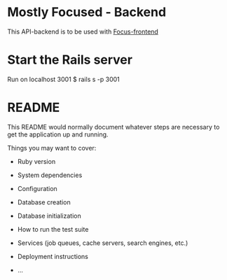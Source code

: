 # Mostly Focused - Backend
This API-backend is to be used with [Focus-frontend](https://github.com/Haloren/focus-frontend)

# Start the Rails server
Run on localhost 3001
     $ rails s -p 3001

# README

This README would normally document whatever steps are necessary to get the
application up and running.

Things you may want to cover:

* Ruby version

* System dependencies

* Configuration

* Database creation

* Database initialization

* How to run the test suite

* Services (job queues, cache servers, search engines, etc.)

* Deployment instructions

* ...
